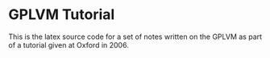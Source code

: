 # GPLVM Tutorial

This is the latex source code for a set of notes written on the GPLVM as part of a tutorial given at Oxford in 2006.


